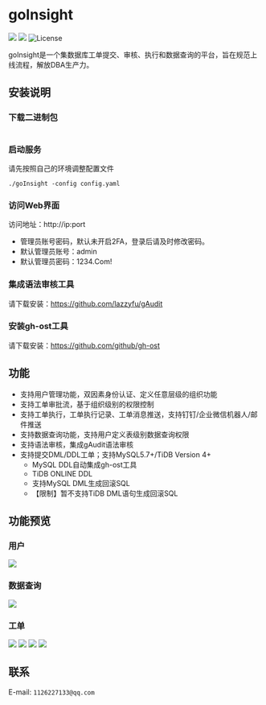 # goInsight
![](https://img.shields.io/static/v1?label=Go&message=1.20&color=green&?style=flat-square)
![](https://img.shields.io/static/v1?label=Vue&message=AntDesignVue&color=green&?style=flat-square)
![License](https://img.shields.io/github/license/lazzyfu/goInsight?style=flat-square)

goInsight是一个集数据库工单提交、审核、执行和数据查询的平台，旨在规范上线流程，解放DBA生产力。

## 安装说明
### 下载二进制包
```
```

### 启动服务
请先按照自己的环境调整配置文件
```
./goInsight -config config.yaml
```

### 访问Web界面
访问地址：http://ip:port
- 管理员账号密码，默认未开启2FA，登录后请及时修改密码。
- 默认管理员账号：admin
- 默认管理员密码：1234.Com!

### 集成语法审核工具
请下载安装：https://github.com/lazzyfu/gAudit

### 安装gh-ost工具
请下载安装：https://github.com/github/gh-ost

## 功能
* 支持用户管理功能，双因素身份认证、定义任意层级的组织功能
* 支持工单审批流，基于组织级别的权限控制
* 支持工单执行，工单执行记录、工单消息推送，支持钉钉/企业微信机器人/邮件推送
* 支持数据查询功能，支持用户定义表级别数据查询权限
* 支持语法审核，集成gAudit语法审核
* 支持提交DML/DDL工单；支持MySQL5.7+/TiDB Version 4+
  * MySQL DDL自动集成gh-ost工具
  * TiDB ONLINE DDL
  * 支持MySQL DML生成回滚SQL
  * 【限制】暂不支持TiDB DML语句生成回滚SQL

## 功能预览
### 用户
![](https://github.com/lazzyfu/goInsight/blob/master/docs/pics/user.png)

### 数据查询
![](https://github.com/lazzyfu/goInsight/blob/master/docs/pics/das.png)

### 工单
![](https://github.com/lazzyfu/goInsight/blob/master/docs/pics/dml.png)
![](https://github.com/lazzyfu/goInsight/blob/master/docs/pics/ddl.png)
![](https://github.com/lazzyfu/goInsight/blob/master/docs/pics/orders.png)
![](https://github.com/lazzyfu/goInsight/blob/master/docs/pics/order_detail.png)

## 联系
E-mail: `1126227133@qq.com`